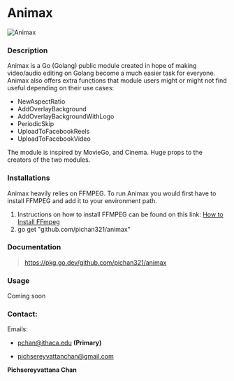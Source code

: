 # Animax 

 ![Animax](https://i.ibb.co/ccKy1PK/logo-circle.jpg)

### Description
 Animax is a Go (Golang) public module created in hope of making video/audio editing on Golang become a much easier task for everyone. 
Animax also offers extra functions that module users might or might not find useful depending on their use cases:
- NewAspectRatio
- AddOverlayBackground
- AddOverlayBackgroundWithLogo
- PeriodicSkip
- UploadToFacebookReels
- UploadToFacebookVideo

The module is inspired by MovieGo, and Cinema. Huge props to the creators of the two modules.
  
### Installations

Animax heavily relies on FFMPEG. To run Animax you would first have to install FFMPEG and add it to your environment path. 
1. Instructions on how to install FFMPEG can be found on this link: [How to Install FFmpeg ](https://gist.github.com/barbietunnie/47a3de3de3274956617ce092a3bc03a1)
2. go get "github.com/pichan321/animax"

### Documentation

>https://pkg.go.dev/github.com/pichan321/animax

### Usage

  
  Coming soon
  

### Contact:

 
Emails:

- pchan@ithaca.edu **(Primary)**

- pichsereyvattanchan@gmail.com

**Pichsereyvattana Chan**